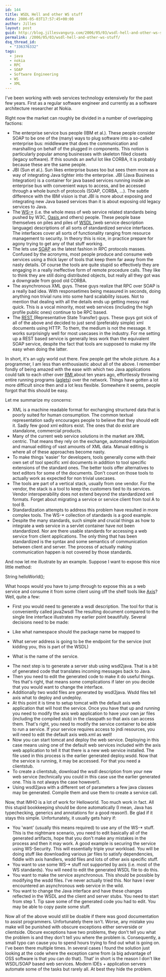 ```yaml
---
id: 144
title: WSDL Hell and other WS stuff
date: 2006-05-03T17:57:45+00:00
author: Jilles
layout: post
guid: http://blog.jillesvangurp.com/2006/05/03/wsdl-hell-and-other-ws-stuff/
permalink: /2006/05/03/wsdl-hell-and-other-ws-stuff/
dsq_thread_id:
  - "336376332"
tags:
  - java
  - nokia
  - RPC
  - SOAP
  - Software Engineering
  - WS
  - XML
---
```

I've been working with web services technology extensively for the past few years. First as a regular software engineer and currently as a software architecture researcher at Nokia.

Right now the market can roughly be divided in a number of overlapping factions:

- The enterprise service bus people (IBM et al.). These people consider SOAP to be one of the (many) ways to plug software into a so-called enterprise bus: middleware that does the communication and marshalling on behalf of the plugged in components. This notion is particularly popular among businesses with skeleton filled closets (legacy software). If this sounds an awful lot like CORBA, it is probably because these are the same people.
- JBI (Sun et al.). Sun likes enterprise buses too but sees them more as a way of integrating Java tighter into the enterprise. JBI (Java Business Integration) is a container for java based services running inside an enterprise bus with convenient ways to access, and be accessed through a whole bunch of protocols (SOAP, CORBA, ...). The subtle difference with the IBM vision is that JBI is more about exposing and integrating new Java based services than it is about exposing old legacy services to Java.
- The <a href="http://www.w3.org/TR/ws-arch/">WS-*</a> (i.e. the whole mess of web service related standards being pushed by W3C, [Oasis ](http://www.oasis-open.org/specs/index.php)and others) people. These people base themselves on piles and piles of [WSDL ](http://www.w3.org/TR/wsdl)(web service description language) descriptions of all sorts of standardized service interfaces. The interfaces cover all sorts of functionality ranging from resource management to security. In theory this is nice, in practice prepare for agony trying to get any of that stuff working.
- The lets use <a href="http://www.w3.org/TR/soap/">SOAP</a> as the latest fashion in RPC protocols masses. Confused by the acronyms, most people produce and consume web services using a thick layer of tools that keep them far away from the nasty details. Of course the tools are quite stupid so effectively they are engaging in a really ineffective form of remote procedure calls. They like to think they are still doing distributed objects, but really all they got was a downgrade from good old CORBA.
- The asynchronous XML guys. These guys realize that RPC over SOAP is a really bad idea. With responsetimes being measured in seconds, doing anything non trivial runs into some hard scalability issues. Not to mention that dealing with all the details ends up getting messy real quick. This is a vocal minority, most web services (including the high profile public ones) continue to be RPC based.
- The <a href="http://www.ics.uci.edu/~fielding/pubs/dissertation/top.htm">REST </a>(Representative State Transfer) guys. These guys got sick of all of the above and decided to just send (preferably simple) xml documents using HTTP. To them, the medium is not the message. It works surprisingly well for most usecases in the industry. For me setting up a REST based service is generally less work than the equivalent SOAP service, despite the fact that tools are supposed to make my life easy when doing the latter.

In short, it's an ugly world out there. Few people get the whole picture. As a programmer, I am less than enthousiastic about all of the above. I remember fondly of being amazed with the ease with which two Java applications could talk to each other over [RMI ](http://www.javacoffeebreak.com/articles/javarmi/javarmi.html)about ten years ago, effortlessly throwing entire running programs ([aglets](http://www.trl.ibm.com/aglets/)) over the network. Things have gotten a lot more difficult since then and a lot less flexible. Somewhere it seems, people forgot that this should be easy.

Let me summarize my concerns:

- XML is a machine readable format for exchanging structured data that is poorly suited for human consumption. The common textual representation sadly encourages people to believe that they should edit it. Sadly few good xml editors exist. The ones that do exist are standalone, commercial products.
- Many of the current web service solutions in the market are XML centric. That means they rely on the exchange, automated manipulation and manual editing of vast amounts of XML data. Manual editing is where all of these approaches become nasty.
- To make things 'easier' for developers, tools generally come with their own set of tool specific xml documents in addition to tool specific extensions of the standard ones. The better tools offer alternatives to text editors for some of the documents. Don't count on those tools to actually work as expected for non trivial usecases.
- The tools are part of a vertical stack, usually from one vendor. For the vendor, the stack is a tool to keep the customers tied to its services. Vendor interoperability does not extend beyond the standardized xml formats. Forget about migrating a service or service client from tool A to tool B.
- Standardization attempts to address this problem have resulted in more complex tools. The WS-* collection of standards is a good example.
- Despite the many standards, such simple and crucial things as how to integrate a web service in a servlet container have not been standardized. Nor are there usable standards for accessing a web service from client applications. The only thing that has been standardized is the syntax and some semantics of communication between client and server. The process of actually making communication happen is not covered by those standards.

And now let me illustrate by an example. Suppose I want to expose this nice little method:

String helloWorld();

What hoops would you have to jump through to expose this as a web service and consume it from some client using off the shelf tools like [Axis](http://ws.apache.org/axis/)? Well, quite a few:

- First you would need to generate a wsdl description. The tool for that is conveniently called java2wsdl The resulting document compared to the single line interface illustrates my earlier point beautifully. Several decisions need to be made:
- Like what namespace should the package name be mapped to
- What server address is going to be the endpoint for the service (not kidding you, this is part of the WSDL)
- What is the name of the service.

	<li>The next step is to generate a server stub using wsdl2java. That is a bit of generated code that translates incoming messages back to Java.</li>
	<li>Then you need to edit the generated code to make it do useful things. Yes that's right, that means some complications if later on you decide that you would want to change the interface.</li>
	<li>Additionally two wsdd files are generated by wsdl2java. Wsdd files tell axis what to deploy and undeploy.</li>
	<li>At this point it is time to setup tomcat with the default axis web application that will host the service. Once you have that up and running you need to modify the axis web application to have your own jar files (including the compiled stub) in the classpath so that axis can access them. That's right, you need to modify the service container to be able to run a service. If your service requires access to jndi resources, you will need to edit the default axis web.xml as well!</li>
	<li>Now you can start tomcat and deploy the web service. Deploying in this case means using one of the default web services included with the axis web application to tell it that there is a new web service installed. The file used in this process is the earlier generated deploy.wsdd. Now that the service is running, it may be accessed. For that you need a clientstub.</li>
	<li>To create a clientstub, download the wsdl description from your new web service (technically you could in this case use the earlier generated one. This is not always the case however!).</li>
	<li>Using wsdl2java with a different set of parameters a few java classes may be generated. Compile them and use them to create a service call.</li>
</ul>
Now, that IMHO is a lot of work for Helloworld. Too much work in fact. All this stupid bookkeeping should be done automatically (I mean, Java has typechecking, generics and annotations for a good reason!). Be glad if it stays this simple. Unfortunately, it usually gets hairy if:

- You 'want' (usually this means required) to use any of the WS-* stuff. This is the nightmare scenario, you need to edit basically all of the generated artifacts, hope that you don't make any mistakes in the process and then it may work. A good example is securing the service using WS-Security. This will essentially triple your workload. You will be doing stuff like downloading various jar files to satisfy dependencies, fiddle with axis handlers, wsdd files and lots of other axis specific stuff.
- You want to use some WS-* stuff not supported by axis (i.e. most of the WS standards). You will need to edit the generated WSDL file to do this.
- You want to make the service asynchronous. This should be possible by modifying the wsdd files. I've never actually tried this. Nor have I ever encountered an asynchronous web service in the wild.
- You want to change the Java interface and have these changes reflected in the WSDL and the client and server stubs. You need to start from step 1. Tip save some of the generated code you had to edit. You may be able to copy paste some stuff.

Now all of the above would still be doable if there was good documentation to assist programmers. Unfortunately there isn't. Worse, any mistake you make will be punished with obscure exceptions either serverside or clientside. Obcure exceptions have two problems, they don't tell you what the problem is and they don't tell you where the problem is. Consequently, a small typo can cause you to spend hours trying to find out what is going on. I've been there multiple times. In several cases I found the solution just looking at the code where the exception came from (a big advantage of OSS software is that you can do that).
That' in short is the reason I don't like WSDL/SOAP based web services.  Modern IDEs + application servers automate some of the tasks but rarely all. At best they hide the problem.